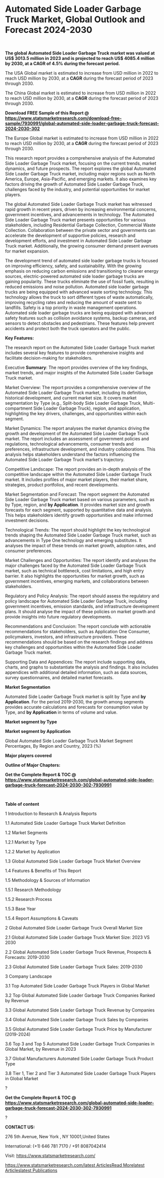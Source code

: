 <h1>Automated Side Loader Garbage Truck Market, Global Outlook and Forecast 2024-2030</h1><br/><p><strong>The global Automated Side Loader Garbage Truck market was valued at US$ 3013.5 million in 2023 and is projected to reach US$ 4085.4 million by 2030, at a <strong>CAGR</strong> of 4.5% during the forecast period.</strong></p>
 
 
 
 <p>The USA Global market is estimated to increase from USD million in 2022 to reach USD million by 2030, at a <strong>CAGR</strong> during the forecast period of 2023 through 2030.</p>
 
 
 
 <p>The China Global market is estimated to increase from USD million in 2022 to reach USD million by 2030, at a <strong>CAGR</strong> during the forecast period of 2023 through 2030.</p>
 
 
 
 <p><strong>Download FREE Sample of this Report @ <a href="https://www.statsmarketresearch.com/download-free-sample/7930991/global-automated-side-loader-garbage-truck-forecast-2024-2030-302">https://www.statsmarketresearch.com/download-free-sample/7930991/global-automated-side-loader-garbage-truck-forecast-2024-2030-302</a></strong></p>
 
 
 
 <p>The Europe Global market is estimated to increase from USD million in 2022 to reach USD million by 2030, at a <strong>CAGR</strong> during the forecast period of 2023 through 2030.</p>
 
 
 
 <p>This research report provides a comprehensive analysis of the Automated Side Loader Garbage Truck market, focusing on the current trends, market dynamics, and future prospects. The report explores the global Automated Side Loader Garbage Truck market, including major regions such as North America, Europe, Asia-Pacific, and emerging markets. It also examines key factors driving the growth of Automated Side Loader Garbage Truck, challenges faced by the industry, and potential opportunities for market players.</p>
 
 
 
 <p>The global Automated Side Loader Garbage Truck market has witnessed rapid growth in recent years, driven by increasing environmental concerns, government incentives, and advancements in technology. The Automated Side Loader Garbage Truck market presents opportunities for various stakeholders, including Residential Garbage Collection, Commercial Waste Collection. Collaboration between the private sector and governments can accelerate the development of supportive policies, research and development efforts, and investment in Automated Side Loader Garbage Truck market. Additionally, the growing consumer demand present avenues for market expansion.</p>
 
 
 
 <p>The development trend of automated side loader garbage trucks is focused on improving efficiency, safety, and sustainability. With the growing emphasis on reducing carbon emissions and transitioning to cleaner energy sources, electric-powered automated side loader garbage trucks are gaining popularity. These trucks eliminate the use of fossil fuels, resulting in reduced emissions and noise pollution. Automated side loader garbage trucks are being equipped with advanced waste sorting technology. This technology allows the truck to sort different types of waste automatically, improving recycling rates and reducing the amount of waste sent to landfills. Safety is a top priority in waste management operations. Automated side loader garbage trucks are being equipped with advanced safety features such as collision avoidance systems, backup cameras, and sensors to detect obstacles and pedestrians. These features help prevent accidents and protect both the truck operators and the public.</p>
 
 
 
 <p><strong>Key Features:</strong></p>
 
 
 
 <p>The research report on the Automated Side Loader Garbage Truck market includes several key features to provide comprehensive insights and facilitate decision-making for stakeholders.</p>
 
 
 
 <p>Executive <strong>Summary</strong>: The report provides overview of the key findings, market trends, and major insights of the Automated Side Loader Garbage Truck market.</p>
 
 
 
 <p>Market Overview: The report provides a comprehensive overview of the Automated Side Loader Garbage Truck market, including its definition, historical development, and current market size. It covers market segmentation by Type (e.g., Split-body Side Loader Garbage Truck, Multi-compartment Side Loader Garbage Truck), region, and application, highlighting the key drivers, challenges, and opportunities within each segment.</p>
 
 
 
 <p>Market Dynamics: The report analyses the market dynamics driving the growth and development of the Automated Side Loader Garbage Truck market. The report includes an assessment of government policies and regulations, technological advancements, consumer trends and preferences, infrastructure development, and industry collaborations. This analysis helps stakeholders understand the factors influencing the Automated Side Loader Garbage Truck market&#39;s trajectory.</p>
 
 
 
 <p>Competitive Landscape: The report provides an in-depth analysis of the competitive landscape within the Automated Side Loader Garbage Truck market. It includes profiles of major market players, their market share, strategies, product portfolios, and recent developments.</p>
 
 
 
 <p>Market Segmentation and Forecast: The report segment the Automated Side Loader Garbage Truck market based on various parameters, such as by Type, region, and <strong>by Application</strong>. It provides market size and growth forecasts for each segment, supported by quantitative data and analysis. This helps stakeholders identify growth opportunities and make informed investment decisions.</p>
 
 
 
 <p>Technological Trends: The report should highlight the key technological trends shaping the Automated Side Loader Garbage Truck market, such as advancements in Type One technology and emerging substitutes. It analyses the impact of these trends on market growth, adoption rates, and consumer preferences.</p>
 
 
 
 <p>Market Challenges and Opportunities: The report identify and analyses the major challenges faced by the Automated Side Loader Garbage Truck market, such as technical bottleneck, cost limitations, and high entry barrier. It also highlights the opportunities for market growth, such as government incentives, emerging markets, and collaborations between stakeholders.</p>
 
 
 
 <p>Regulatory and Policy Analysis: The report should assess the regulatory and policy landscape for Automated Side Loader Garbage Truck, including government incentives, emission standards, and infrastructure development plans. It should analyse the impact of these policies on market growth and provide insights into future regulatory developments.</p>
 
 
 
 <p>Recommendations and Conclusion: The report conclude with actionable recommendations for stakeholders, such as Application One Consumer, policymakers, investors, and infrastructure providers. These recommendations should be based on the research findings and address key challenges and opportunities within the Automated Side Loader Garbage Truck market.</p>
 
 
 
 <p>Supporting Data and Appendices: The report include supporting data, charts, and graphs to substantiate the analysis and findings. It also includes appendices with additional detailed information, such as data sources, survey questionnaires, and detailed market forecasts.</p>
 
 
 
 <p><strong>Market Segmentation</strong></p>
 
 
 
 <p>Automated Side Loader Garbage Truck market is split by Type and <strong>by Application</strong>. For the period 2019-2030, the growth among segments provides accurate calculations and forecasts for consumption value by Type, and <strong>by Application</strong> in terms of volume and value.</p>
 
 
 
 <p><strong>Market <strong>segment by Type</strong></strong></p>
 
 
 
 <p><strong><strong>Market segment <strong>by Application</strong></strong></strong></p>
 
 
 
 <p>Global Automated Side Loader Garbage Truck Market Segment Percentages, By Region and Country, 2023 (%)</p>
 
 
 
 <p><strong><strong>Major players</strong> covered</strong></p>
 
 
 
 <p><strong>Outline of Major Chapters:</strong></p>
 
 
 
 <div><b>Get the Complete Report & TOC @ <a href="https://www.statsmarketresearch.com/global-automated-side-loader-garbage-truck-forecast-2024-2030-302-7930991">https://www.statsmarketresearch.com/global-automated-side-loader-garbage-truck-forecast-2024-2030-302-7930991</a></b></div>
 
 
 
 <p><br />
 
 <b>Table of content</b></p>
 
 
 
 <p>1 Introduction to Research & Analysis Reports<br />
 
 1.1 Automated Side Loader Garbage Truck Market Definition<br />
 
 1.2 Market Segments<br />
 
 1.2.1 Market by Type<br />
 
 1.2.2 Market by Application<br />
 
 1.3 Global Automated Side Loader Garbage Truck Market Overview<br />
 
 1.4 Features & Benefits of This Report<br />
 
 1.5 Methodology & Sources of Information<br />
 
 1.5.1 Research Methodology<br />
 
 1.5.2 Research Process<br />
 
 1.5.3 Base Year<br />
 
 1.5.4 Report Assumptions & Caveats<br />
 
 2 Global Automated Side Loader Garbage Truck Overall Market Size<br />
 
 2.1 Global Automated Side Loader Garbage Truck Market Size: 2023 VS 2030<br />
 
 2.2 Global Automated Side Loader Garbage Truck Revenue, Prospects & Forecasts: 2019-2030<br />
 
 2.3 Global Automated Side Loader Garbage Truck Sales: 2019-2030<br />
 
 3 Company Landscape<br />
 
 3.1 Top Automated Side Loader Garbage Truck Players in Global Market<br />
 
 3.2 Top Global Automated Side Loader Garbage Truck Companies Ranked by Revenue<br />
 
 3.3 Global Automated Side Loader Garbage Truck Revenue by Companies<br />
 
 3.4 Global Automated Side Loader Garbage Truck Sales by Companies<br />
 
 3.5 Global Automated Side Loader Garbage Truck Price by Manufacturer (2019-2024)<br />
 
 3.6 Top 3 and Top 5 Automated Side Loader Garbage Truck Companies in Global Market, by Revenue in 2023<br />
 
 3.7 Global Manufacturers Automated Side Loader Garbage Truck Product Type<br />
 
 3.8 Tier 1, Tier 2 and Tier 3 Automated Side Loader Garbage Truck Players in Global Market<br />
 
 ? </p>
 
 
 
 <div><b>Get the Complete Report & TOC @ <a href="https://www.statsmarketresearch.com/global-automated-side-loader-garbage-truck-forecast-2024-2030-302-7930991">https://www.statsmarketresearch.com/global-automated-side-loader-garbage-truck-forecast-2024-2030-302-7930991</a></b></div>
 
 
 
 <p>? </p>
 
 
 
 <p><b>CONTACT US:</b><br />
 
 276 5th Avenue, New York , NY 10001,United States<br />
 
 International: (+1) 646 781 7170 / +91 8087042414<br />
 
 Visit: <a href="https://www.statsmarketresearch.com/">https://www.statsmarketresearch.com/</a><br />
 
 <a href="https://gyeongbokgung.com">https://www.statsmarketresearch.com/</a><a href="https://hallyeomaritime.com">latest Articles</a><a href="https://jingwansa.com">Read More</a><a href="https://nguoiviet.jp/">latest Articles</a><a href="https://www.intelmarketresearch.com/">latest Publications</a></p>